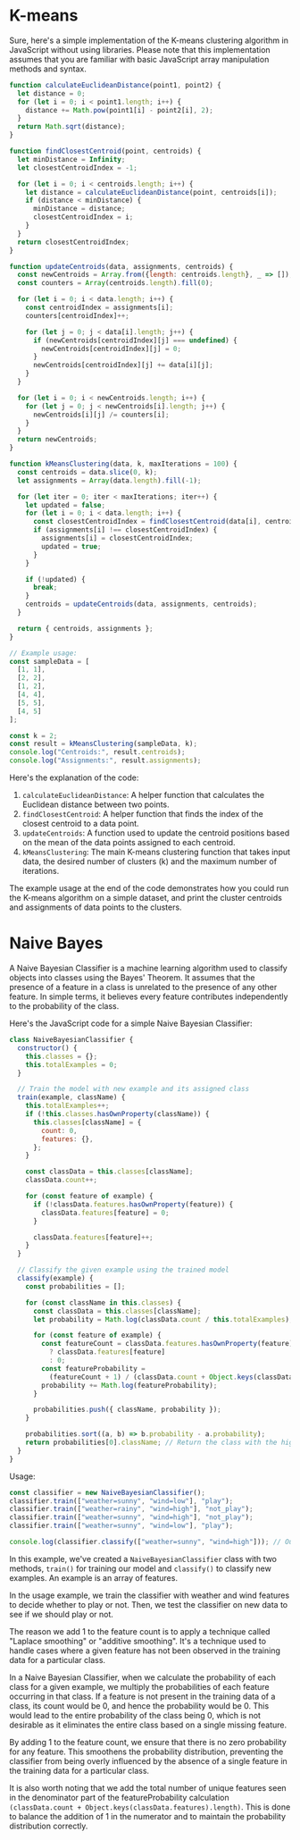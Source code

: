 # K-means

Sure, here's a simple implementation of the K-means clustering algorithm in JavaScript without using libraries. Please note that this implementation assumes that you are familiar with basic JavaScript array manipulation methods and syntax.

```javascript
function calculateEuclideanDistance(point1, point2) {
  let distance = 0;
  for (let i = 0; i < point1.length; i++) {
    distance += Math.pow(point1[i] - point2[i], 2);
  }
  return Math.sqrt(distance);
}

function findClosestCentroid(point, centroids) {
  let minDistance = Infinity;
  let closestCentroidIndex = -1;

  for (let i = 0; i < centroids.length; i++) {
    let distance = calculateEuclideanDistance(point, centroids[i]);
    if (distance < minDistance) {
      minDistance = distance;
      closestCentroidIndex = i;
    }
  }
  return closestCentroidIndex;
}

function updateCentroids(data, assignments, centroids) {
  const newCentroids = Array.from({length: centroids.length}, _ => []);
  const counters = Array(centroids.length).fill(0);

  for (let i = 0; i < data.length; i++) {
    const centroidIndex = assignments[i];
    counters[centroidIndex]++;

    for (let j = 0; j < data[i].length; j++) {
      if (newCentroids[centroidIndex][j] === undefined) {
        newCentroids[centroidIndex][j] = 0;
      }
      newCentroids[centroidIndex][j] += data[i][j];
    }
  }

  for (let i = 0; i < newCentroids.length; i++) {
    for (let j = 0; j < newCentroids[i].length; j++) {
      newCentroids[i][j] /= counters[i];
    }
  }
  return newCentroids;
}

function kMeansClustering(data, k, maxIterations = 100) {
  const centroids = data.slice(0, k);
  let assignments = Array(data.length).fill(-1);

  for (let iter = 0; iter < maxIterations; iter++) {
    let updated = false;
    for (let i = 0; i < data.length; i++) {
      const closestCentroidIndex = findClosestCentroid(data[i], centroids);
      if (assignments[i] !== closestCentroidIndex) {
        assignments[i] = closestCentroidIndex;
        updated = true;
      }
    }

    if (!updated) {
      break;
    }
    centroids = updateCentroids(data, assignments, centroids);
  }

  return { centroids, assignments };
}

// Example usage:
const sampleData = [
  [1, 1],
  [2, 2],
  [1, 2],
  [4, 4],
  [5, 5],
  [4, 5]
];

const k = 2;
const result = kMeansClustering(sampleData, k);
console.log("Centroids:", result.centroids);
console.log("Assignments:", result.assignments);
```

Here's the explanation of the code:

1. `calculateEuclideanDistance`: A helper function that calculates the Euclidean distance between two points.
2. `findClosestCentroid`: A helper function that finds the index of the closest centroid to a data point.
3. `updateCentroids`: A function used to update the centroid positions based on the mean of the data points assigned to each centroid.
4. `kMeansClustering`: The main K-means clustering function that takes input data, the desired number of clusters (k) and the maximum number of iterations.

The example usage at the end of the code demonstrates how you could run the K-means algorithm on a simple dataset, and print the cluster centroids and assignments of data points to the clusters.

# Naive Bayes 

A Naive Bayesian Classifier is a machine learning algorithm used to classify objects into classes using the Bayes' Theorem. It assumes that the presence of a feature in a class is unrelated to the presence of any other feature. In simple terms, it believes every feature contributes independently to the probability of the class.

Here's the JavaScript code for a simple Naive Bayesian Classifier:

```javascript
class NaiveBayesianClassifier {
  constructor() {
    this.classes = {};
    this.totalExamples = 0;
  }

  // Train the model with new example and its assigned class
  train(example, className) {
    this.totalExamples++;
    if (!this.classes.hasOwnProperty(className)) {
      this.classes[className] = {
        count: 0,
        features: {},
      };
    }

    const classData = this.classes[className];
    classData.count++;

    for (const feature of example) {
      if (!classData.features.hasOwnProperty(feature)) {
        classData.features[feature] = 0;
      }

      classData.features[feature]++;
    }
  }

  // Classify the given example using the trained model
  classify(example) {
    const probabilities = [];

    for (const className in this.classes) {
      const classData = this.classes[className];
      let probability = Math.log(classData.count / this.totalExamples);

      for (const feature of example) {
        const featureCount = classData.features.hasOwnProperty(feature)
          ? classData.features[feature]
          : 0;
        const featureProbability =
          (featureCount + 1) / (classData.count + Object.keys(classData.features).length);
        probability += Math.log(featureProbability);
      }

      probabilities.push({ className, probability });
    }

    probabilities.sort((a, b) => b.probability - a.probability);
    return probabilities[0].className; // Return the class with the highest probability
  }
}

```

Usage:
```javascript
const classifier = new NaiveBayesianClassifier();
classifier.train(["weather=sunny", "wind=low"], "play");
classifier.train(["weather=rainy", "wind=high"], "not_play");
classifier.train(["weather=sunny", "wind=high"], "not_play");
classifier.train(["weather=sunny", "wind=low"], "play");

console.log(classifier.classify(["weather=sunny", "wind=high"])); // Output: not_play
```

In this example, we've created a `NaiveBayesianClassifier` class with two methods, `train()` for training our model and `classify()` to classify new examples. An example is an array of features.

In the usage example, we train the classifier with weather and wind features to decide whether to play or not. Then, we test the classifier on new data to see if we should play or not.

The reason we add 1 to the feature count is to apply a technique called "Laplace smoothing" or "additive smoothing". It's a technique used to handle cases where a given feature has not been observed in the training data for a particular class.

In a Naive Bayesian Classifier, when we calculate the probability of each class for a given example, we multiply the probabilities of each feature occurring in that class. If a feature is not present in the training data of a class, its count would be 0, and hence the probability would be 0. This would lead to the entire probability of the class being 0, which is not desirable as it eliminates the entire class based on a single missing feature.

By adding 1 to the feature count, we ensure that there is no zero probability for any feature. This smoothens the probability distribution, preventing the classifier from being overly influenced by the absence of a single feature in the training data for a particular class.

It is also worth noting that we add the total number of unique features seen in the denominator part of the featureProbability calculation `(classData.count + Object.keys(classData.features).length)`. This is done to balance the addition of 1 in the numerator and to maintain the probability distribution correctly.
